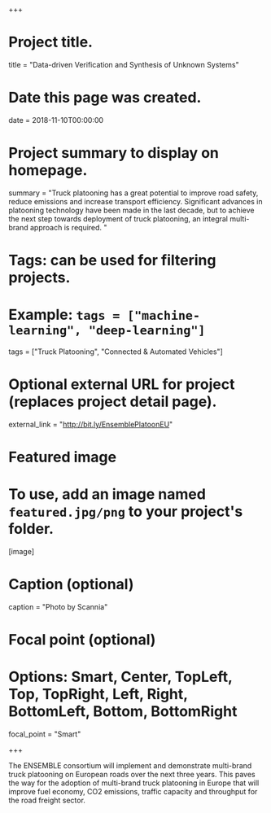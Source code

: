 +++
# Project title.
title = "Data-driven Verification and Synthesis of Unknown Systems"

# Date this page was created.
date = 2018-11-10T00:00:00

# Project summary to display on homepage.
summary = "Truck platooning has a great potential to improve road safety, reduce emissions and increase transport efficiency. Significant advances in platooning technology have been made in the last decade, but to achieve the next step towards deployment of truck platooning, an integral multi-brand approach is required. "

# Tags: can be used for filtering projects.
# Example: `tags = ["machine-learning", "deep-learning"]`
tags = ["Truck Platooning", "Connected & Automated Vehicles"]

# Optional external URL for project (replaces project detail page).
external_link = "http://bit.ly/EnsemblePlatoonEU"

# Featured image
# To use, add an image named `featured.jpg/png` to your project's folder. 
[image]
  # Caption (optional)
  caption = "Photo by Scannia"

  # Focal point (optional)
  # Options: Smart, Center, TopLeft, Top, TopRight, Left, Right, BottomLeft, Bottom, BottomRight
  focal_point = "Smart"

+++

The ENSEMBLE consortium will implement and demonstrate multi-brand truck platooning on European roads over the next three years. This paves the way for the adoption of multi-brand truck platooning in Europe that will improve fuel economy, CO2 emissions, traffic capacity and throughput for the road freight sector.
